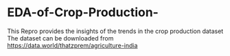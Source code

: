 # EDA-of-Crop-Production-
This Repro provides the insights of the trends in the crop production dataset
The dataset can be downloaded from https://data.world/thatzprem/agriculture-india
